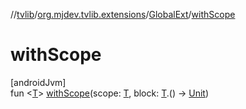 //[tvlib](../../../index.md)/[org.mjdev.tvlib.extensions](../index.md)/[GlobalExt](index.md)/[withScope](with-scope.md)

# withScope

[androidJvm]\
fun &lt;[T](with-scope.md)&gt; [withScope](with-scope.md)(scope: [T](with-scope.md), block: [T](with-scope.md).() -&gt; [Unit](https://kotlinlang.org/api/latest/jvm/stdlib/kotlin/-unit/index.html))
